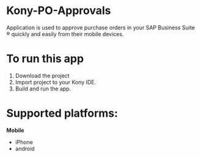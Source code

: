 # Kony-PO-Approvals

Application is used to approve purchase orders in your SAP Business Suite ® quickly and easily from their mobile devices.

# To run this app

1. Download the project
2. Import project to your Kony IDE.
3. Build and run the app.

# Supported platforms:
**Mobile**
 * iPhone
 * android
